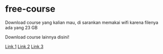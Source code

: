 # free-course

Download course yang kalian mau, di sarankan memakai wifi karena filenya ada yang 23 GB

Download course lainnya disini!

[Link 1](https://www.freecoursesonline.me)
[Link 2](https://ftuforum.com/)
[Link 3](https://getfreecourses.me)
